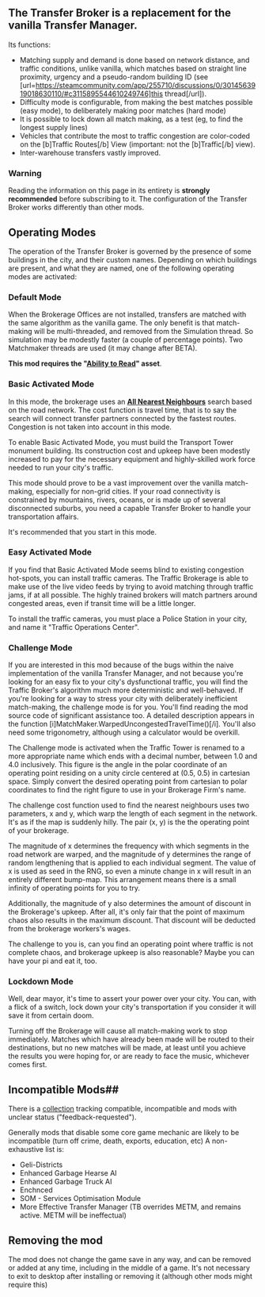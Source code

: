 ## The Transfer Broker is a replacement for the vanilla Transfer Manager.
Its functions:

 - Matching supply and demand is done based on network distance, and traffic conditions, unlike vanilla, which matches based on straight line proximity, urgency and a pseudo-random building ID (see [url=https://steamcommunity.com/app/255710/discussions/0/3014563919018630110/#c3115895544610249746]this thread[/url]).
 - Difficulty mode is configurable, from making the best matches possible (easy mode), to deliberately making poor matches (hard mode)
 - It is possible to lock down all match making, as a test (eg, to find the longest supply lines)
 - Vehicles that contribute the most to traffic congestion are color-coded on the [b]Traffic Routes[/b] View (important: not the [b]Traffic[/b] view).
 - Inter-warehouse transfers vastly improved.

### Warning
Reading the information on this page in its entirety is **strongly recommended** before subscribing to it. The configuration of the Transfer Broker works differently than other mods.

## Operating Modes
The operation of the Transfer Broker is governed by the presence of some buildings in the city, and their custom names. Depending on which buildings are present, and what they are named, one of the following operating modes are activated:

### Default Mode
When the Brokerage Offices are not installed, transfers are matched with the same algorithm as the vanilla game. The only benefit is that match-making will be multi-threaded, and removed from the Simulation thread. So simulation may be modestly faster (a couple of percentage points). Two Matchmaker threads are used (it may change after BETA).

**This mod requires the "[Ability to Read](https://steamcommunity.com/sharedfiles/filedetails/?id=1145223801)" asset**.

### Basic Activated Mode
In this mode, the brokerage uses an **[All Nearest Neighbours](url=http://renata.borovica-gajic.com/data/DASFAA2018_ANN.pdf)** search based on the road network. The cost function is travel time, that is to say the search will connect transfer partners connected by the fastest routes. Congestion is not taken into account in this mode.

To enable Basic Activated Mode, you must build the Transport Tower monument building. Its construction cost and upkeep have been modestly increased to pay for the necessary equipment and highly-skilled work force needed to run your city's traffic.

This mode should prove to be a vast improvement over the vanilla match-making, especially for non-grid cities. If your road connectivity is constrained by mountains, rivers, oceans, or is made up of several disconnected suburbs, you need a capable Transfer Broker to handle your transportation affairs.

It's recommended that you start in this mode.

### Easy Activated Mode
If you find that Basic Activated Mode seems blind to existing congestion hot-spots, you can install traffic cameras. The Traffic Brokerage is able to make use of the live video feeds by trying to avoid matching through traffic jams, if at all possible. The highly trained brokers will match partners around congested areas, even if transit time will be a little longer.

To install the traffic cameras, you must place a Police Station in your city, and name it "Traffic Operations Center".

### Challenge Mode
If you are interested in this mod because of the bugs within the naive implementation of the vanilla Transfer Manager, and not because you're looking for an easy fix to your city's dysfunctional traffic, you will find the Traffic Broker's algorithm much more deterministic and well-behaved. If you're looking for a way to stress your city with deliberately inefficient match-making, the challenge mode is for you. You'll find reading the mod source code of significant assistance too. A detailed description appears in the function [i]MatchMaker.WarpedUncongestedTravelTime()[/i]. You'll also need some trigonometry, although using a calculator would be overkill.

The Challenge mode is activated when the Traffic Tower is renamed to a more appropriate name which ends with a decimal number, between 1.0 and 4.0 inclusively. This figure is the angle in the polar coordinate of an operating point residing on a unity circle centered at (0.5, 0.5) in cartesian space. Simply convert the desired operating point from cartesian to polar coordinates to find the right figure to use in your Brokerage Firm's name.

The challenge cost function used to find the nearest neighbours uses two parameters, x and y, which warp the length of each segment in the network. It's as if the map is suddenly hilly. The pair (x, y) is the the operating point of your brokerage.

The magnitude of x determines the frequency with which segments in the road network are warped, and the magnitude of y determines the range of random lengthening that is applied to each individual segment. The value of x is used as seed in the RNG, so even a minute change in x will result in an entirely different bump-map. This arrangement means there is a small infinity of operating points for you to try.

Additionally, the magnitude of y also determines the amount of discount in the Brokerage's upkeep. After all, it's only fair that the point of maximum chaos also results in the maximum discount. That discount will be deducted from the brokerage workers's wages.

The challenge to you is, can you find an operating point where traffic is not complete chaos, and brokerage upkeep is also reasonable? Maybe you can have your pi and eat it, too.

### Lockdown Mode

Well, dear mayor, it's time to assert your power over your city. You can, with a flick of a switch, lock down your city's transportation if you consider it will save it from certain doom.

Turning off the Brokerage will cause all match-making work to stop immediately. Matches which have already been made will be routed to their destinations, but no new matches will be made, at least until you achieve the results you were hoping for, or are ready to face the music, whichever comes first.

## Incompatible Mods##
There is a [collection](url=https://steamcommunity.com/sharedfiles/filedetails/?id=2390864898) tracking compatible, incompatible and mods with unclear status ("feedback-requested").

Generally mods that disable some core game mechanic are likely to be incompatible (turn off crime, death, exports, education, etc)
A non-exhaustive list is:


 - Geli-Districts
 - Enhanced Garbage Hearse AI
 - Enhanced Garbage Truck AI
 - Enchnced
 - SOM - Services Optimisation Module
 - More Effective Transfer Manager (TB overrides METM, and remains active. METM will be ineffectual)

## Removing the mod

The mod does not change the game save in any way, and can be removed or added at any time, including in the middle of a game. It's not necessary to exit to desktop after installing or removing it (although other mods might require this)
